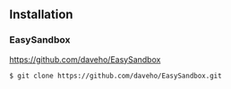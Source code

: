 ## Installation

### EasySandbox

https://github.com/daveho/EasySandbox

```
$ git clone https://github.com/daveho/EasySandbox.git

```